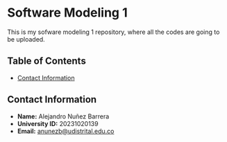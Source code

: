 # Software Modeling 1

This is my sofware modeling 1 repository, where all the codes are going to be uploaded.

## Table of Contents

- [Contact Information](#contact-information)

## Contact Information

- **Name:** Alejandro Nuñez Barrera
- **University ID:** 20231020139
- **Email:** anunezb@udistrital.edu.co
